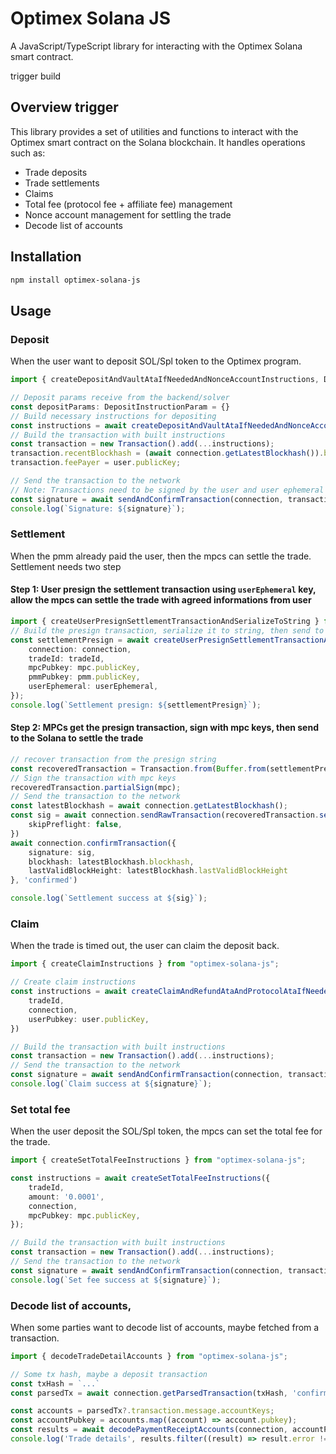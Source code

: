 
# Optimex Solana JS

A JavaScript/TypeScript library for interacting with the Optimex Solana smart contract.

trigger build
## Overview trigger

This library provides a set of utilities and functions to interact with the Optimex smart contract on the Solana blockchain. It handles operations such as:

- Trade deposits
- Trade settlements
- Claims
- Total fee (protocol fee + affiliate fee) management
- Nonce account management for settling the trade
- Decode list of accounts

## Installation
```bash
npm install optimex-solana-js
```


## Usage

### Deposit
When the user want to deposit SOL/Spl token to the Optimex program.
```typescript
import { createDepositAndVaultAtaIfNeededAndNonceAccountInstructions, DepositInstructionParam } from 'optimex-solana-js';

// Deposit params receive from the backend/solver
const depositParams: DepositInstructionParam = {}
// Build necessary instructions for depositing
const instructions = await createDepositAndVaultAtaIfNeededAndNonceAccountInstructions(depositParams);
// Build the transaction with built instructions
const transaction = new Transaction().add(...instructions);
transaction.recentBlockhash = (await connection.getLatestBlockhash()).blockhash;
transaction.feePayer = user.publicKey;

// Send the transaction to the network
// Note: Transactions need to be signed by the user and user ephemeral account
const signature = await sendAndConfirmTransaction(connection, transaction, [user, userEphemeral], { commitment: 'confirmed' });
console.log(`Signature: ${signature}`);
```

### Settlement
When the pmm already paid the user, then the mpcs can settle the trade. Settlement needs two step
#### Step 1: User presign the settlement transaction using `userEphemeral` key, allow the mpcs can settle the trade with agreed informations from user
```typescript
import { createUserPresignSettlementTransactionAndSerializeToString } from "optimex-solana-js";
// Build the presign transaction, serialize it to string, then send to the solver
const settlementPresign = await createUserPresignSettlementTransactionAndSerializeToString({
    connection: connection,
    tradeId: tradeId,
    mpcPubkey: mpc.publicKey,
    pmmPubkey: pmm.publicKey,
    userEphemeral: userEphemeral,
});
console.log(`Settlement presign: ${settlementPresign}`);
```

#### Step 2: MPCs get the presign transaction, sign with mpc keys, then send to the Solana to settle the trade
```typescript
// recover transaction from the presign string
const recoveredTransaction = Transaction.from(Buffer.from(settlementPresign, 'hex'));
// Sign the transaction with mpc keys
recoveredTransaction.partialSign(mpc);
// Send the transaction to the network
const latestBlockhash = await connection.getLatestBlockhash();
const sig = await connection.sendRawTransaction(recoveredTransaction.serialize(), {
    skipPreflight: false,
})
await connection.confirmTransaction({
    signature: sig,
    blockhash: latestBlockhash.blockhash,
    lastValidBlockHeight: latestBlockhash.lastValidBlockHeight
}, 'confirmed')

console.log(`Settlement success at ${sig}`);
```

### Claim
When the trade is timed out, the user can claim the deposit back.
```typescript
import { createClaimInstructions } from "optimex-solana-js";

// Create claim instructions
const instructions = await createClaimAndRefundAtaAndProtocolAtaIfNeededInstructions({
    tradeId,
    connection,
    userPubkey: user.publicKey,
})

// Build the transaction with built instructions
const transaction = new Transaction().add(...instructions);
// Send the transaction to the network
const signature = await sendAndConfirmTransaction(connection, transaction, [user], { commitment: 'confirmed' });
console.log(`Claim success at ${signature}`);
```

### Set total fee
When the user deposit the SOL/Spl token, the mpcs can set the total fee for the trade.
```typescript
import { createSetTotalFeeInstructions } from "optimex-solana-js";

const instructions = await createSetTotalFeeInstructions({
    tradeId,
    amount: '0.0001',
    connection,
    mpcPubkey: mpc.publicKey,
});

// Build the transaction with built instructions
const transaction = new Transaction().add(...instructions);
// Send the transaction to the network
const signature = await sendAndConfirmTransaction(connection, transaction, [mpc], { commitment: 'confirmed' });
console.log(`Set fee success at ${signature}`);
```

### Decode list of accounts,
When some parties want to decode list of accounts, maybe fetched from a transaction.
```typescript
import { decodeTradeDetailAccounts } from "optimex-solana-js";

// Some tx hash, maybe a deposit transaction
const txHash = `...`
const parsedTx = await connection.getParsedTransaction(txHash, 'confirmed');

const accounts = parsedTx?.transaction.message.accountKeys;
const accountPubkey = accounts.map((account) => account.pubkey);
const results = await decodePaymentReceiptAccounts(connection, accountPubkey);
console.log('Trade details', results.filter((result) => result.error !== null));
```
